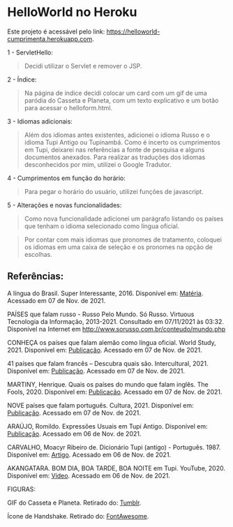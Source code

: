 # HelloWorld no Heroku

Este projeto é acessável pelo link: https://helloworld-cumprimenta.herokuapp.com.

1 - ServletHello:

> Decidi utilizar o Servlet e remover o JSP.

2 - Índice:

> Na página de índice decidi colocar um card com um gif de uma paródia do Casseta e Planeta, com um texto explicativo e um botão para acessar o helloform.html.

3 - Idiomas adicionais:

> Além dos idiomas antes existentes, adicionei o idioma Russo e o idioma Tupi Antigo ou Tupinambá. Como é incerto os cumprimentos em Tupi, deixarei nas referências a fonte de pesquisa e alguns documentos anexados. Para realizar as traduções dos idiomas desconhecidos por mim, utilizei o Google Tradutor.

4 - Cumprimentos em função do horário:

> Para pegar o horário do usuário, utilizei funções de javascript. 
  
5 - Alterações e novas funcionalidades:

> Como nova funcionalidade adicionei um parágrafo listando os países que tenham o idioma selecionado como língua oficial.

> Por contar com mais idiomas que pronomes de tratamento, coloquei os idiomas em uma caixa de seleção e os pronomes na opção de escolhas. 



## Referências:

A língua do Brasil. Super Interessante, 2016. Disponível em: [Matéria](https://super.abril.com.br/cultura/a-lingua-do-brasil/#:~:text=O%20que%20predominava%20era%20o,usado%20como%20sin%C3%B4nimo%20de%20tupi). Acessado em 07 de Nov. de 2021.

PAÍSES que falam russo - Russo Pelo Mundo. Só Russo. Virtuous Tecnologia da Informação, 2013-2021. Consultado em 07/11/2021 às 03:32. Disponível na Internet em http://www.sorusso.com.br/conteudo/mundo.php

CONHEÇA os países que falam alemão como língua oficial. World Study, 2021. Disponível em: [Publicação](https://www.worldstudy.com.br/noticia/paises-que-falam-alemao). Acessado em 07 de Nov. de 2021.

41 países que falam francês – Descubra quais são. Intercultural, 2021. Disponível em: [Publicação](https://www.intercultural.com.br/paises-que-falam-frances/). Acessado em 07 de Nov. de 2021.

MARTINY, Henrique. Quais os países do mundo que falam inglês. The Fools, 2020. Disponível em: [Publicação](https://www.thefools.com.br/blog/post/quantos-paises-falam-1-ingles). Acessado em 07 de Nov. de 2021.

NOVE países que falam português. Cultura, 2021. Disponível em: [Publicação](https://cultura.uol.com.br/entretenimento/noticias/2021/03/28/741_nove-paises-que-falam-portugues.html). Acessado em 07 de Nov. de 2021.

ARAÚJO, Romildo. Expressões Usuais em Tupi Antigo. Disponível em: [Publicação](https://quizlet.com/br/214215613/expressoes-usuais-em-tupi-antigo-flash-cards/). Acessado em 06 de Nov. de 2021.

CARVALHO, Moacyr Ribeiro de. Dicionário Tupi (antigo) - Português. 1987. Disponível em: [Artigo](http://etnolinguistica.wdfiles.com/local--files/biblio%3Acarvalho-1987-dicionario/Carvalho_1987_DicTupiAntigo-Port_OCR.pdf). Acessado em 06 de Nov. de 2021.


AKANGATARA. BOM DIA, BOA TARDE, BOA NOITE em Tupi. YouTube, 2020. Disponível em: [Vídeo](https://www.youtube.com/watch?v=9wv-hAd8AZk). Acessado em 06 de Nov. de 2021.

FIGURAS:

GIF do Casseta e Planeta. Retirado do: [Tumblr](https://pensamentos-de-uma-menina.tumblr.com/post/40023632658).

Ícone de Handshake. Retirado do: [FontAwesome](https://fontawesome.com/v5.15/icons/handshake?style=regular). 
